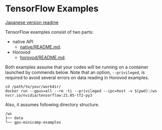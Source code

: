 # TensorFlow Examples

[Japanese version readme](./README_ja.md)

TensorFlow examples consist of two parts:

* native API
    - [native/README.md](native/README.md).
* Horovod
    - [horovod/README.md](horovod/README.md).

Both examples assume that your codes will be running on a container launched by commends below.
Note that an option, `--privileged`, is required to avoid several errors on data reading in Horovod examples.

```
cd /path/to/your/workdir/
docker run --gpus=all --rm -ti --privileged --ipc=host -v $(pwd):/ws nvcr.io/nvidia/tensorflow:21.05-tf2-py3
```

Also, it assumes following directory structure.

```
/ws
├── data
└── gpu-minicamp-examples
```
